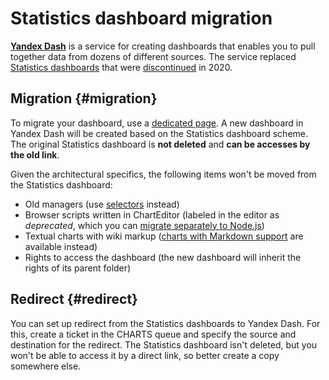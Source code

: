 
# Statistics dashboard migration

**[Yandex Dash](https://dash.yandex-team.ru)** is a service for creating dashboards that enables you to pull together data from dozens of different sources.
The service replaced [Statistics dashboards](https://stat.yandex-team.ru/Dashboards) that were [discontinued](https://clubs.at.yandex-team.ru/statistics/1804) in 2020.

## Migration {#migration}

To migrate your dashboard, use a [dedicated page](https://dash.yandex-team.ru/migration).
A new dashboard in Yandex Dash will be created based on the Statistics dashboard scheme.
The original Statistics dashboard is **not deleted** and **can be accesses by the old link**.

Given the architectural specifics, the following items won't be moved from the Statistics dashboard:
* Old managers (use [selectors](../editor/widgets/selector/index.md) instead)
* Browser scripts written in ChartEditor (labeled in the editor as *deprecated*, which you can [migrate separately to Node.js](../editor/node-migration.md))
* Textual charts with wiki markup ([charts with Markdown support](../editor/widgets/markdown/index.md#about-markdown) are available instead)
* Rights to access the dashboard (the new dashboard will inherit the rights of its parent folder)

## Redirect {#redirect}

You can set up redirect from the Statistics dashboards to Yandex Dash.
For this, create a ticket in the CHARTS queue and specify the source and destination for the redirect.
The Statistics dashboard isn't deleted, but you won't be able to access it by a direct link,
so better create a copy somewhere else.
